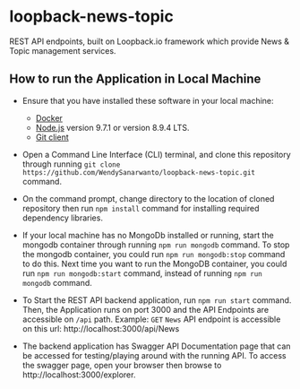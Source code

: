 # loopback-news-topic
REST API endpoints, built on Loopback.io framework which provide News &amp; Topic management services.

## How to run the Application in Local Machine

* Ensure that you have installed these software in your local machine:
    * [Docker](https://docs.docker.com/install/)
    * [Node.js](https://nodejs.org/en/)  version 9.7.1 or version 8.9.4 LTS.
    * [Git client](https://git-scm.com/downloads)

* Open a Command Line Interface (CLI) terminal, and clone this repository through running `git clone https://github.com/WendySanarwanto/loopback-news-topic.git` command.

* On the command prompt, change directory to the location of cloned repository then run `npm install` command for installing required dependency libraries.

* If your local machine has no MongoDb installed or running, start the mongodb container through running `npm run mongodb` command. To stop the mongodb container, you could run `npm run mongodb:stop` command to do this. Next time you want to run the MongoDB container, you could run `npm run mongodb:start` command, instead of running `npm run mongodb` command.

* To Start the REST API backend application, run `npm run start` command. Then, the Application runs on port 3000 and the API Endpoints are accessible on `/api` path. Example: `GET` `News` API endpoint is accessible on this url: http://localhost:3000/api/News

* The backend application has Swagger API Documentation page that can be accessed for testing/playing around with the running API. To access the swagger page, open your browser then browse to http://localhost:3000/explorer. 